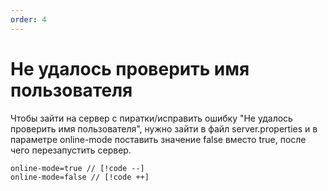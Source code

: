 ```yaml
---
order: 4
---
```

# Не удалось проверить имя пользователя

Чтобы зайти на сервер с пиратки/исправить ошибку "Не удалось проверить имя пользователя", нужно зайти в файл server.properties и в параметре online-mode поставить значение false вместо true, после чего перезапустить сервер.

```properties
online-mode=true // [!code --]
online-mode=false // [!code ++]
```